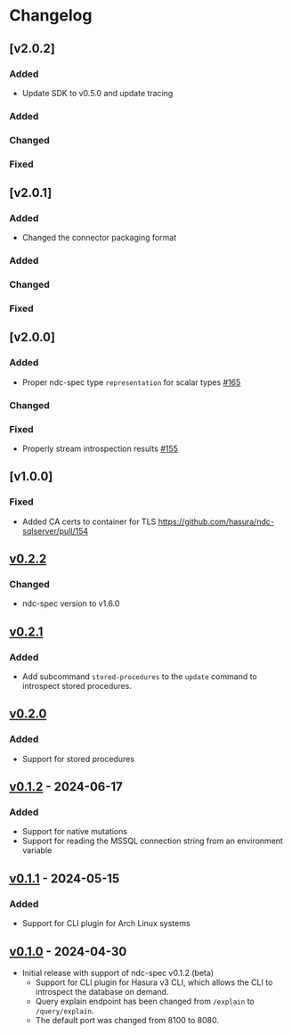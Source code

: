 # Changelog

## [v2.0.2]

### Added

- Update SDK to v0.5.0 and update tracing

### Added

### Changed

### Fixed

## [v2.0.1]

### Added

- Changed the connector packaging format

### Added

### Changed

### Fixed

## [v2.0.0]

### Added

- Proper ndc-spec type `representation` for scalar types [#165](https://github.com/hasura/ndc-sqlserver/pull/165)

### Changed

### Fixed

- Properly stream introspection results [#155](https://github.com/hasura/ndc-sqlserver/pull/155)

## [v1.0.0]

### Fixed

- Added CA certs to container for TLS <https://github.com/hasura/ndc-sqlserver/pull/154>

## [v0.2.2]

### Changed

- ndc-spec version to v1.6.0

## [v0.2.1]

### Added

- Add subcommand `stored-procedures` to the `update` command to introspect stored procedures.

## [v0.2.0]

### Added

- Support for stored procedures

## [v0.1.2] - 2024-06-17

### Added

- Support for native mutations
- Support for reading the MSSQL connection string from an environment variable

## [v0.1.1] - 2024-05-15

### Added

- Support for CLI plugin for Arch Linux systems

## [v0.1.0] - 2024-04-30

- Initial release with support of ndc-spec v0.1.2 (beta)
  - Support for CLI plugin for Hasura v3 CLI, which allows the CLI to
    introspect the database on demand.
  - Query explain endpoint has been changed from `/explain` to `/query/explain`.
  - The default port was changed from 8100 to 8080.

<!-- end -->

[Unreleased]: https://github.com/hasura/ndc-sqlserver/compare/v0.2.3...HEAD
[v0.2.2]: https://github.com/hasura/ndc-sqlserver/releases/tag/v0.2.2
[v0.2.1]: https://github.com/hasura/ndc-sqlserver/releases/tag/v0.2.1
[v0.2.0]: https://github.com/hasura/ndc-sqlserver/releases/tag/v0.2.0
[v0.1.2]: https://github.com/hasura/ndc-sqlserver/releases/tag/v0.1.2
[v0.1.1]: https://github.com/hasura/ndc-sqlserver/releases/tag/v0.1.1
[v0.1.0]: https://github.com/hasura/ndc-sqlserver/releases/tag/v0.1.0
